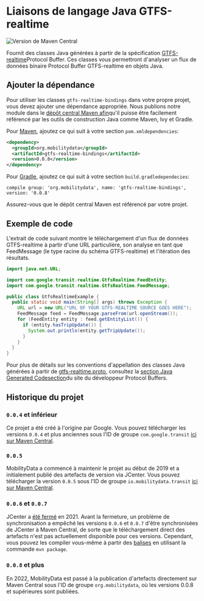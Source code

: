 # Liaisons de langage Java GTFS-realtime

![Version de Maven Central](https://img.shields.io/maven-central/v/org.mobilitydata/gtfs-realtime-bindings.svg)

Fournit des classes Java générées à partir de la spécification [GTFS-realtime](https://github.com/google/transit/tree/master/gtfs-realtime)Protocol Buffer. Ces classes vous permettront d'analyser un flux de données binaire Protocol Buffer GTFS-realtime en objets Java.

## Ajouter la dépendance

Pour utiliser les classes `gtfs-realtime-bindings` dans votre propre projet, vous devez ajouter une dépendance appropriée. Nous publions notre module dans le [dépôt central Maven afin](http://search.maven.org/)qu'il puisse être facilement référencé par les outils de construction Java comme Maven, Ivy et Gradle.

Pour [Maven](http://maven.apache.org/), ajoutez ce qui suit à votre section `pom.xmldependencies`:

```xml
<dependency>
  <groupId>org.mobilitydata</groupId>
  <artifactId>gtfs-realtime-bindings</artifactId>
  <version>0.0.8</version>
</dependency>
```

Pour [Gradle](https://www.gradle.org/), ajoutez ce qui suit à votre section `build.gradledependecies`:

    compile group: 'org.mobilitydata', name: 'gtfs-realtime-bindings', version: '0.0.8'

Assurez-vous que le dépôt central Maven est référencé par votre projet.

## Exemple de code

L'extrait de code suivant montre le téléchargement d'un flux de données GTFS-realtime à partir d'une URL particulière, son analyse en tant que FeedMessage (le type racine du schéma GTFS-realtime) et l'itération des résultats.

```java
import java.net.URL;

import com.google.transit.realtime.GtfsRealtime.FeedEntity;
import com.google.transit.realtime.GtfsRealtime.FeedMessage;

public class GtfsRealtimeExample {
  public static void main(String[] args) throws Exception {
    URL url = new URL("URL OF YOUR GTFS-REALTIME SOURCE GOES HERE");
    FeedMessage feed = FeedMessage.parseFrom(url.openStream());
    for (FeedEntity entity : feed.getEntityList()) {
      if (entity.hasTripUpdate()) {
        System.out.println(entity.getTripUpdate());
      }
    }
  }
}
```

Pour plus de détails sur les conventions d'appellation des classes Java générées à partir de [gtfs-realtime.proto](https://github.com/google/transit/blob/master/gtfs-realtime/proto/gtfs-realtime.proto), consultez la [section Java Generated Codesection](https://developers.google.com/protocol-buffers/docs/reference/java-generated)du site du développeur Protocol Buffers.

## Historique du projet

### `0.0.4` et inférieur

Ce projet a été créé à l'origine par Google. Vous pouvez télécharger les versions `0.0.4` et plus anciennes sous l'ID de groupe `com.google.transit` [ici sur Maven Central](https://search.maven.org/search?q=g:com.google.transit%20AND%20a:gtfs-realtime-bindings).

### `0.0.5`

MobilityData a commencé à maintenir le projet au début de 2019 et a initialement publié des artefacts de version via JCenter. Vous pouvez télécharger la version `0.0.5` sous l'ID de groupe `io.mobilitydata.transit` [ici sur Maven Central](https://search.maven.org/artifact/io.mobilitydata.transit/gtfs-realtime-bindings).

### `0.0.6` et `0.0.7`

JCenter a [été fermé](https://jfrog.com/blog/into-the-sunset-bintray-jcenter-gocenter-and-chartcenter/) en 2021. Avant la fermeture, un problème de synchronisation a empêché les versions `0.0.6` et `0.0.7` d'être synchronisées de JCenter à Maven Central, de sorte que le téléchargement direct des artefacts n'est pas actuellement disponible pour ces versions. Cependant, vous pouvez les compiler vous-même à partir des [balises](https://github.com/MobilityData/gtfs-realtime-bindings/tags) en utilisant la commande `mvn package`.

### `0.0.8` et plus

En 2022, MobilityData est passé à la publication d'artefacts directement sur Maven Central sous l'ID de groupe `org.mobilitydata`, où les versions 0.0.8 et supérieures sont publiées.
